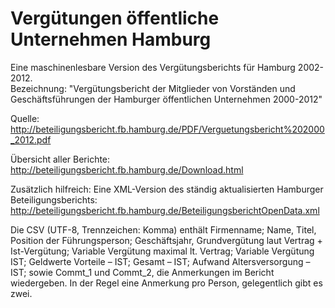 Vergütungen öffentliche Unternehmen Hamburg
=============

Eine maschinenlesbare Version des Vergütungsberichts für Hamburg 2002-2012.  
Bezeichnung: "Vergütungsbericht der Mitglieder von Vorständen und Geschäftsführungen der Hamburger öffentlichen Unternehmen 2000-2012"

Quelle: http://beteiligungsbericht.fb.hamburg.de/PDF/Verguetungsbericht%202000_2012.pdf

Übersicht aller Berichte: http://beteiligungsbericht.fb.hamburg.de/Download.html

Zusätzlich hilfreich: Eine XML-Version des ständig aktualisierten Hamburger Beteiligungsberichts:
http://beteiligungsbericht.fb.hamburg.de/BeteiligungsberichtOpenData.xml

Die CSV (UTF-8, Trennzeichen: Komma) enthält Firmenname; Name, Titel, Position der Führungsperson; Geschäftsjahr, Grundvergütung laut Vertrag + Ist-Vergütung; Variable Vergütung maximal lt. Vertrag; Variable Vergütung IST; Geldwerte Vorteile – IST; Gesamt – IST; Aufwand Altersversorgung – IST; sowie Commt_1 und Commt_2, die Anmerkungen im Bericht wiedergeben. In der Regel eine Anmerkung pro Person, gelegentlich gibt es zwei.
